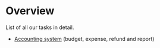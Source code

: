 # Overview

List of all our tasks in detail.

- [Accounting system](/docs/secretary_team/tasks/accounting_system/) (budget, expense, refund and report)
